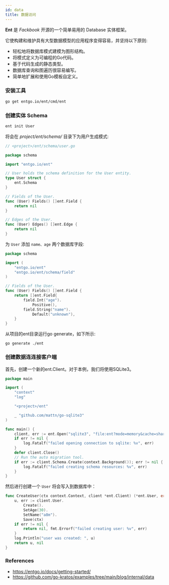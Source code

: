 ```yaml
---
id: data
title: 数据访问
---
```


**Ent** 是 *Fackbook* 开源的一个简单易用的 Database 实体框架。

它使构建和维护具有大型数据模型的应用程序变得容易，并坚持以下原则:

* 轻松地将数据库模式建模为图形结构。
* 将模式定义为可编程的Go代码。
* 基于代码生成的静态类型。
* 数据库查询和图遍历很容易编写。
* 简单地扩展和使用Go模板自定义。

### 安装工具

```bash
go get entgo.io/ent/cmd/ent
```

### 创建实体 Schema

```bash
ent init User
```

将会在 *project/ent/schema/* 目录下为用户生成模式:

```go
// <project>/ent/schema/user.go

package schema

import "entgo.io/ent"

// User holds the schema definition for the User entity.
type User struct {
    ent.Schema
}

// Fields of the User.
func (User) Fields() []ent.Field {
    return nil
}

// Edges of the User.
func (User) Edges() []ent.Edge {
    return nil
}
```

为 `User` 添加 `name、age` 两个数据库字段:

```go
package schema

import (
    "entgo.io/ent"
    "entgo.io/ent/schema/field"
)

// Fields of the User.
func (User) Fields() []ent.Field {
    return []ent.Field{
        field.Int("age").
            Positive(),
        field.String("name").
            Default("unknown"),
    }
}
```

从项目的ent目录运行go generate，如下所示:

```
go generate ./ent
```

### 创建数据连连接客户端

首先，创建一个新的ent.Client。对于本例，我们将使用SQLite3。

```go
package main

import (
    "context"
    "log"

    "<project>/ent"

    _ "github.com/mattn/go-sqlite3"
)

func main() {
    client, err := ent.Open("sqlite3", "file:ent?mode=memory&cache=shared&_fk=1")
    if err != nil {
        log.Fatalf("failed opening connection to sqlite: %v", err)
    }
    defer client.Close()
    // Run the auto migration tool.
    if err := client.Schema.Create(context.Background()); err != nil {
        log.Fatalf("failed creating schema resources: %v", err)
    }
}
```

然后进行创建一个 `User` 将会写入到数据库中：

```go
func CreateUser(ctx context.Context, client *ent.Client) (*ent.User, error) {
    u, err := client.User.
        Create().
        SetAge(30).
        SetName("a8m").
        Save(ctx)
    if err != nil {
        return nil, fmt.Errorf("failed creating user: %v", err)
    }
    log.Println("user was created: ", u)
    return u, nil
}
```

### References

* https://entgo.io/docs/getting-started/
* https://github.com/go-kratos/examples/tree/main/blog/internal/data

